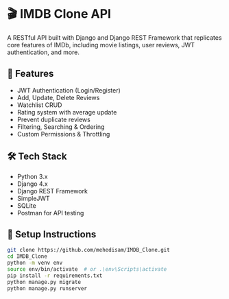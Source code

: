 # 🎬 IMDB Clone API

A RESTful API built with Django and Django REST Framework that replicates core features of IMDb, including movie listings, user reviews, JWT authentication, and more.

## 🚀 Features

- JWT Authentication (Login/Register)
- Add, Update, Delete Reviews
- Watchlist CRUD
- Rating system with average update
- Prevent duplicate reviews
- Filtering, Searching & Ordering
- Custom Permissions & Throttling

## 🛠️ Tech Stack

- Python 3.x
- Django 4.x
- Django REST Framework
- SimpleJWT
- SQLite 
- Postman for API testing

## 🔧 Setup Instructions

```bash
git clone https://github.com/mehedisam/IMDB_Clone.git
cd IMDB_Clone
python -m venv env
source env/bin/activate  # or .\env\Scripts\activate
pip install -r requirements.txt
python manage.py migrate
python manage.py runserver
